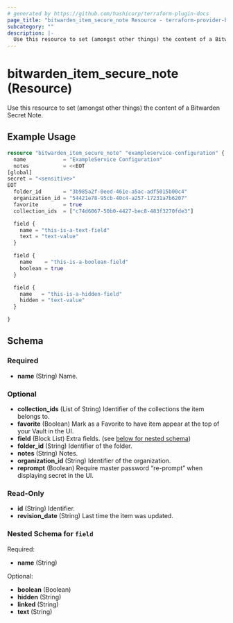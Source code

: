 ```yaml
---
# generated by https://github.com/hashicorp/terraform-plugin-docs
page_title: "bitwarden_item_secure_note Resource - terraform-provider-bitwarden"
subcategory: ""
description: |-
  Use this resource to set (amongst other things) the content of a Bitwarden Secret Note.
---
```


# bitwarden_item_secure_note (Resource)

Use this resource to set (amongst other things) the content of a Bitwarden Secret Note.

## Example Usage

```terraform
resource "bitwarden_item_secure_note" "exampleservice-configuration" {
  name            = "ExampleService Configuration"
  notes           = <<EOT
[global]
secret = "<sensitive>"
EOT
  folder_id       = "3b985a2f-0eed-461e-a5ac-adf5015b00c4"
  organization_id = "54421e78-95cb-40c4-a257-17231a7b6207"
  favorite        = true
  collection_ids  = ["c74d6067-50b0-4427-bec8-483f3270fde3"]

  field {
    name = "this-is-a-text-field"
    text = "text-value"
  }

  field {
    name    = "this-is-a-boolean-field"
    boolean = true
  }

  field {
    name   = "this-is-a-hidden-field"
    hidden = "text-value"
  }

}
```

<!-- schema generated by tfplugindocs -->
## Schema

### Required

- **name** (String) Name.

### Optional

- **collection_ids** (List of String) Identifier of the collections the item belongs to.
- **favorite** (Boolean) Mark as a Favorite to have item appear at the top of your Vault in the UI.
- **field** (Block List) Extra fields. (see [below for nested schema](#nestedblock--field))
- **folder_id** (String) Identifier of the folder.
- **notes** (String) Notes.
- **organization_id** (String) Identifier of the organization.
- **reprompt** (Boolean) Require master password “re-prompt” when displaying secret in the UI.

### Read-Only

- **id** (String) Identifier.
- **revision_date** (String) Last time the item was updated.

<a id="nestedblock--field"></a>
### Nested Schema for `field`

Required:

- **name** (String)

Optional:

- **boolean** (Boolean)
- **hidden** (String)
- **linked** (String)
- **text** (String)


